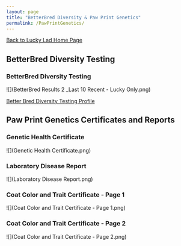 ```yaml
---
layout: page
title: "BetterBred Diversity & Paw Print Genetics"
permalink: /PawPrintGenetics/
---
```

<a href="https://ryancaseymba.github.io/LuckyLad/">Back to Lucky Lad Home Page</a>


## BetterBred Diversity Testing

### BetterBred Diversity Testing
![](BetterBred Results 2 _Last 10 Recent - Lucky Only.png)

<a href="https://www.betterbred.com/profile/?link=12014">Better Bred Diversity Testing Profile</a>

## Paw Print Genetics Certificates and Reports

### Genetic Health Certificate
![](Genetic Health Certificate.png)

### Laboratory Disease Report
![](Laboratory Disease Report.png)

### Coat Color and Trait Certificate - Page 1
![](Coat Color and Trait Certificate - Page 1.png)

### Coat Color and Trait Certificate - Page 2
![](Coat Color and Trait Certificate - Page 2.png)
